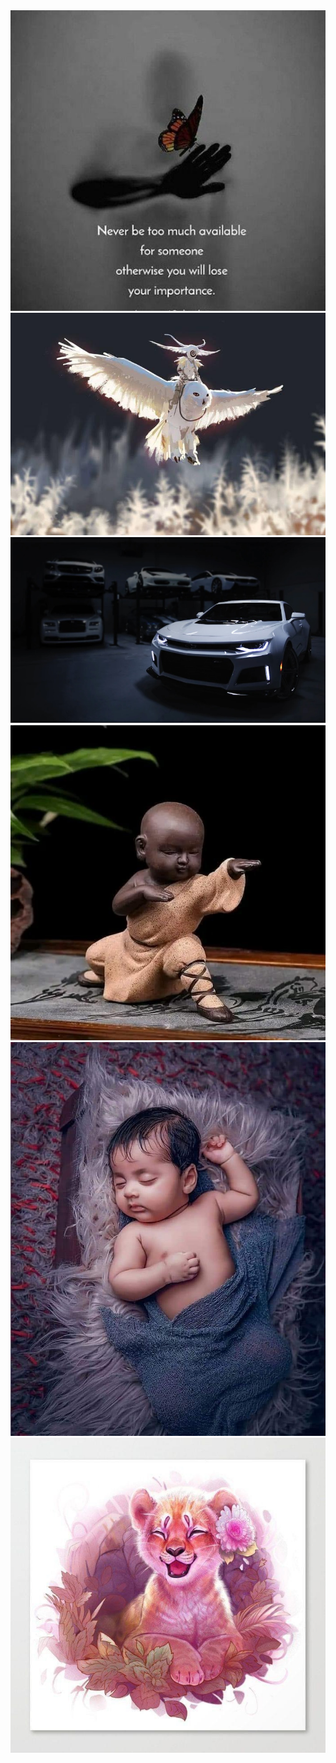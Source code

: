 
<!DOCTYPE html>
<html>

<head>
  <meta charset="utf-8">
  <meta name="viewport" content="width=device-width">
  <title>slider</title>
  <link href="style.css" rel="stylesheet" type="text/css" />
</div><script src="script.js" defer></script>
</head>

<body>
<div class="wrap">
        <div id="arrow-left" class="arrow"></div>
        <div id="slider">
          <div class="slide slide1">
            <div class="slide-content">
              <img src= "img1.jpeg" alt= "Nature image #1">
            </div>
          </div>
          <div class="slide slide2">
            <div class="slide-content">
              <img src= "img2.jpeg" alt= "Nature image #2">
            </div>
          </div>
          <div class="slide slide3">
            <div class="slide-content">
              <img src= "img3.jpeg"alt= "Nature image #3">
            </div>
          </div>
          <div class="slide slide4">
            <div class="slide-content">
              <img src= "img4.jpeg" alt= "Nature image #4">
            </div>
          </div>
          <div class="slide slide5">
            <div class="slide-content">
              <img src= "img5.jpeg" alt= "Nature image #5">
            </div>
          </div>
          <div class="slide slide6">
            <div class="slide-content">
              <img src= "img6.jpeg"alt= "Nature image #6">
            </div>
          </div>
        </div>
        <div id="arrow-right" class="arrow"></div>
      


</body>

</html>

